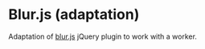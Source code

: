 # Blur.js (adaptation)

Adaptation of [blur.js](https://github.com/jakiestfu/Blur.js) jQuery plugin to work with a worker.

